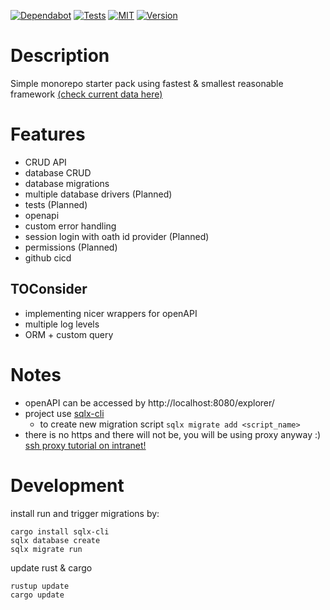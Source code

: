 [![Dependabot][s1]][l1] [![Tests](https://github.com/akupiec/ntex-starter-pack/actions/workflows/rust.yml/badge.svg?branch=master)](https://github.com/akupiec/ntex-starter-pack/actions/workflows/rust.yml) [![MIT][s2]][l2] [![Version][s3]][l3]

[s1]: https://github.com/akupiec/ntex-rest-starter-pack/actions/workflows/dependabot/dependabot-updates/badge.svg?branch=master
[l1]: https://github.com/akupiec/ntex-starter-pack/actions/workflows/dependabot/dependabot-updates

[s2]: https://img.shields.io/badge/license-MIT-blue.svg
[l2]: LICENSE

[s3]: https://img.shields.io/badge/rustc-1.75+-lightgray.svg
[l3]: https://blog.rust-lang.org/2023/12/28/Rust-1.75.0.html

# Description

Simple monorepo starter pack using fastest & smallest reasonable framework [(check current data here)](https://www.techempower.com/benchmarks)

# Features
 - CRUD API
 - database CRUD
 - database migrations
 - multiple database drivers (Planned)
 - tests (Planned)
 - openapi
 - custom error handling
 - session login with oath id provider (Planned)
 - permissions (Planned)
 - github cicd

## TOConsider
 - implementing nicer wrappers for openAPI
 - multiple log levels
 - ORM + custom query

# Notes
 - openAPI can be accessed by http://localhost:8080/explorer/
 - project use [sqlx-cli](https://github.com/launchbadge/sqlx/blob/main/sqlx-cli/README.md)
   - to create new migration script `sqlx migrate add <script_name>`
 - there is no https and there will not be, you will be using proxy anyway :) [ssh proxy tutorial on intranet!](https://www.youtube.com/watch?v=qlcVx-k-02E)

# Development

install run and trigger migrations by:

```shell
cargo install sqlx-cli
sqlx database create
sqlx migrate run
```

update rust & cargo 
```shell
rustup update
cargo update
```


